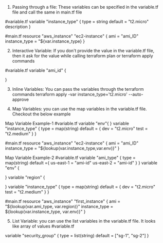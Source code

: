 1. Passing through a file: These variables can be specified in the variable.tf file and call the same in main.tf file

#variable.tf
variable "instance_type" {
    type = string
    default = "t2.micro"
    description
}

#main.tf
resource "aws_instance" "ec2-instance" {
    ami = "ami_ID"
    instance_type = "${var.instance_type}
}

2. Interactive Variable: If you don't provide the value in the variable.tf file, then it ask for the value while calling terraform plan or terraform apply commands

#variable.tf
variable "ami_id" {

}

3. Inline Variables: You can pass the variables through the terraform commands
terraform apply -var instance_type='t2.micro' --auto-approve

4. Map Variables: you can use the map variables in the variable.tf file. Checkout the below example

Map Variable Example-1
#variable.tf
variable "env"{
}
variable "instance_type" {
    type = map(string)
    default = {
        dev = "t2.micro"
        test = "t2.medium"
    }
}

#main.tf 
resource "aws_instance" "ec2-instance" {
    ami = "ami_ID"
    instance_type = "${lookup(var.instance_type,var.env)}"
}

Map Variable Example-2
#variable.tf
variable "ami_type" {
    type = map(string)
    default ={
        us-east-1 = "ami-id"
        us-east-2 = "ami-id"
    }
}
variable "env" {

}
variable "region" {

}
variable "instance_type" {
    type = map(string)
    default = {
        dev = "t2.micro"
        test = "t2.medium"
    }
}

#main.tf
resource "aws_instance" "first_instance" {
    ami = "${lookup(var.ami_type, var.region)}"
    instance_type = ${lookup(var.instance_type, var.env)}"
}

5. List Variable: you can use the list variables in the variable.tf file. It looks like array of values
#variable.tf

variable "security_group" {
    type = list(string)
    default = ["sg-1", "sg-2"]
}
